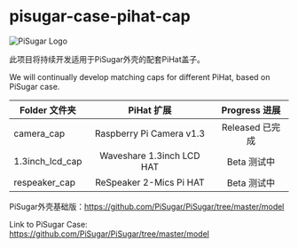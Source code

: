 # pisugar-case-pihat-cap

![PiSugar Logo](https://raw.githubusercontent.com/JdaieLin/PiSugar/master/logo.jpg)

此项目将持续开发适用于PiSugar外壳的配套PiHat盖子。

We will continually develop matching caps for different PiHat, based on PiSugar case.


| Folder 文件夹 | PiHat 扩展 | Progress 进展 | 
| - | :-: | :-: | 
| camera_cap | Raspberry Pi Camera v1.3 | Released 已完成 | 
| 1.3inch_lcd_cap | Waveshare 1.3inch LCD HAT | Beta 测试中 | 
| respeaker_cap | ReSpeaker 2-Mics Pi HAT | Beta 测试中 | 


PiSugar外壳基础版：https://github.com/PiSugar/PiSugar/tree/master/model

Link to PiSugar Case: https://github.com/PiSugar/PiSugar/tree/master/model
